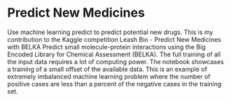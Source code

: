 # Predict New Medicines
Use machine learning predict to predict potential new drugs. This is my contribution to the Kaggle competition Leash Bio - Predict New Medicines with BELKA
Predict small molecule-protein interactions using the Big Encoded Library for Chemical Assessment (BELKA). The full training of all the input data requires a lot of computing power. The notebook showcases a training of a small offset of the available data.
This is an example of extremely imbalanced machine learning problem where the number of positive cases are less than a percent of the negative cases in the training set.
